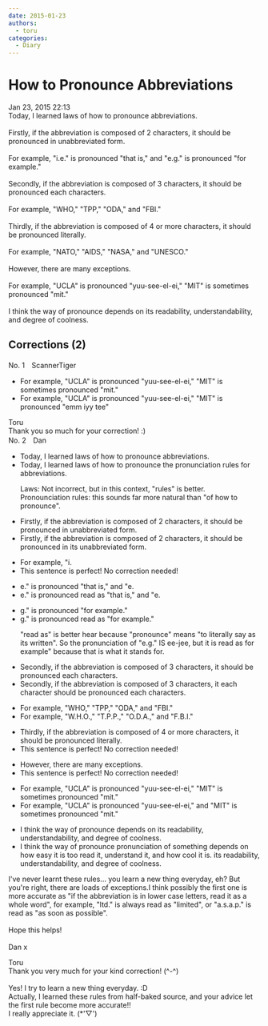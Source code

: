 ```yaml
---
date: 2015-01-23
authors:
  - toru
categories:
  - Diary
---
```


<h1 id="subject_show">How to Pronounce Abbreviations</h1>
<div class="date">Jan 23, 2015 22:13</div>
<div id="post"><div id="body_show_ori">
Today, I learned laws of how to pronounce abbreviations.<br/><br/>Firstly, if the abbreviation is composed of 2 characters, it should be pronounced in unabbreviated form.<br/><br/>For example, "i.e." is pronounced "that is," and "e.g." is pronounced "for example."<br/><br/>Secondly, if the abbreviation is composed of 3 characters, it should be pronounced each characters.<br/><br/>For example, "WHO," "TPP," "ODA," and "FBI."<br/><br/>Thirdly, if the abbreviation is composed of 4 or more characters, it should be pronounced literally.<br/><br/>For example, "NATO," "AIDS," "NASA," and "UNESCO."<br/><br/>However, there are many exceptions.<br/><br/>For example, "UCLA" is pronounced "yuu-see-el-ei," "MIT" is sometimes pronounced "mit."<br/><br/>I think the way of pronounce depends on its readability, understandability, and degree of coolness.
</div></div>

<!-- more -->


## Corrections (2)
<div id="block"><div class="first_name"> No. 1　<span class="just_name">ScannerTiger</span></div><div id="block2">
<ul class="correction_field">
<li class="incorrect">For example, "UCLA" is pronounced "yuu-see-el-ei," "MIT" is sometimes pronounced "mit."</li>
<li class="corrected correct">
For example, "UCLA" is pronounced "yuu-see-el-ei," "MIT" is pronounced "emm iyy tee"
</li>
</ul>
</div><div class="name"><span class="just_name">Toru</span><br>
Thank you so much for your correction! :)
</div>
</div>
<div id="block"><div class="first_name"> No. 2　<span class="just_name">Dan</span></div><div id="block2">
<ul class="correction_field">
<li class="incorrect">Today, I learned laws of how to pronounce abbreviations.</li>
<li class="corrected correct">
Today, I learned <span class="f_red"><span class="sline">laws</span></span> <span class="f_red"><span class="sline">of how to pronounce</span></span> <span class="f_blue">the pronunciation rules for </span>abbreviations.
<p class="correction_comment">Laws: Not incorrect, but in this context, "rules" is better.<br/>Pronounciation rules: this sounds far more natural than "of how to pronounce".</p>
</li>
</ul>
<ul class="correction_field">
<li class="incorrect">Firstly, if the abbreviation is composed of 2 characters, it should be pronounced in unabbreviated form.</li>
<li class="corrected correct">
Firstly, if the abbreviation is composed of 2 characters, it should be pronounced in <span class="f_blue">its </span>unabbreviated form.
</li>
</ul>
<ul class="correction_field">
<li class="incorrect">For example, "i.</li>
<li class="corrected perfect">This sentence is perfect! No correction needed!</li>
</ul>
<ul class="correction_field">
<li class="incorrect">e." is pronounced "that is," and "e.</li>
<li class="corrected correct">
e." is <span class="f_red"><span class="sline">pronounced</span></span> <span class="f_blue">read as </span>"that is," and "e.
</li>
</ul>
<ul class="correction_field">
<li class="incorrect">g." is pronounced "for example."</li>
<li class="corrected correct">
g." is <span class="f_red"><span class="sline">pronounce</span></span><span class="f_red"><span class="sline">d</span></span> <span class="f_blue">read as </span>"for example."
<p class="correction_comment">"read as" is better hear because "pronounce" means "to literally say as its written". So the pronunciation of "e.g." IS ee-jee, but it is read as for example" because that is what it stands for.</p>
</li>
</ul>
<ul class="correction_field">
<li class="incorrect">Secondly, if the abbreviation is composed of 3 characters, it should be pronounced each characters.</li>
<li class="corrected correct">
Secondly, if the abbreviation is composed of 3 characters, <span class="f_red"><span class="sline">it</span></span> <span class="f_blue">each character </span>should be pronounced <span class="f_red"><span class="sline">each characters</span></span>.
</li>
</ul>
<ul class="correction_field">
<li class="incorrect">For example, "WHO," "TPP," "ODA," and "FBI."</li>
<li class="corrected correct">
For example, "W<span class="f_blue">.</span>H<span class="f_blue">.</span>O<span class="f_blue">.</span>," "T<span class="f_blue">.</span>P.P<span class="f_blue">.</span>," "O<span class="f_blue">.</span>D<span class="f_blue">.</span>A<span class="f_blue">.</span>," and "F<span class="f_blue">.</span>B<span class="f_blue">.</span>I."
</li>
</ul>
<ul class="correction_field">
<li class="incorrect">Thirdly, if the abbreviation is composed of 4 or more characters, it should be pronounced literally.</li>
<li class="corrected perfect">This sentence is perfect! No correction needed!</li>
</ul>
<ul class="correction_field">
<li class="incorrect">However, there are many exceptions.</li>
<li class="corrected perfect">This sentence is perfect! No correction needed!</li>
</ul>
<ul class="correction_field">
<li class="incorrect">For example, "UCLA" is pronounced "yuu-see-el-ei," "MIT" is sometimes pronounced "mit."</li>
<li class="corrected correct">
For example, "UCLA" is pronounced "yuu-see-el-ei," <span class="f_blue">and </span>"MIT" is sometimes pronounced "mit."
</li>
</ul>
<ul class="correction_field">
<li class="incorrect">I think the way of pronounce depends on its readability, understandability, and degree of coolness.</li>
<li class="corrected correct">
I think the <span class="f_red"><span class="sline">way of pronounce</span></span> <span class="f_blue">pronunciation of something </span>depends on<span class="f_blue"> how easy it is too read it, understand it, and how cool it is.</span> <span class="f_red"><span class="sline">its </span></span><span class="sline"><span class="f_red">readability, understandability, and degree of coolness</span></span>.
</li>
</ul>
<p class="comment_small">
 I've never learnt these rules... you learn a new thing everyday, eh? But you're right, there are loads of exceptions.I think possibly the first one is more accurate as "if the abbreviation is in lower case letters, read it as a whole word", for example, "ltd." is always read as "limited", or "a.s.a.p." is read as "as soon as possible".
 <br/>
 <br/>
 Hope this helps!
 <br/>
 <br/>
 Dan x
</p>

</div><div class="name"><span class="just_name">Toru</span><br>
Thank you very much for your kind correction! (^-^)<br/><br/>Yes! I try to learn a new thing everyday. :D<br/>Actually, I learned these rules from half-baked source, and your advice let the first rule become more accurate!!<br/>I really appreciate it. (*'▽')
</div>
</div>
